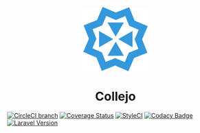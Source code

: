 
<p align="center">
    <img src="https://raw.githubusercontent.com/astroanu/collejo-workbench/L55/graphics/collejo_mid.png?raw=true" alt="Collejo"/>
    <h1 align="center">Collejo</h1>
</p>

[![CircleCI branch](https://img.shields.io/circleci/project/github/astroanu/collejo-workbench/L55.svg)]()
[![Coverage Status](https://coveralls.io/repos/github/astroanu/collejo-workbench/badge.svg?branch=L55)](https://coveralls.io/github/astroanu/collejo-workbench?branch=L55)
[![StyleCI](https://styleci.io/repos/62229679/shield?branch=L55)](https://styleci.io/repos/62229679)
[![Codacy Badge](https://api.codacy.com/project/badge/Grade/5a21eb11785e48d0aee8234b82b12275)](https://www.codacy.com/app/astroanu/collejo-app?utm_source=github.com&amp;utm_medium=referral&amp;utm_content=CodeBreez/collejo-app&amp;utm_campaign=Badge_Grade)
[![Laravel Version](https://img.shields.io/badge/Laravel-5.6.*-brightgreen.svg?maxAge=600)]()
